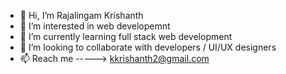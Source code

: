 - 👋 Hi, I’m Rajalingam Krishanth
- 👀 I’m interested in web developemnt 
- 🌱 I’m currently learning full stack web development 
- 💞️ I’m looking to collaborate with developers / UI/UX designers
- 📫 Reach me -----> kkrishanth2@gmail.com

<!---
krishanthkrish/krishanthkrish is a ✨ special ✨ repository because its `README.md` (this file) appears on your GitHub profile.
You can click the Preview link to take a look at your changes.
--->
